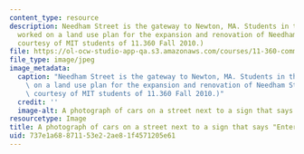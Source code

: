 ```yaml
---
content_type: resource
description: Needham Street is the gateway to Newton, MA. Students in this course
  worked on a land use plan for the expansion and renovation of Needham Street.  (Image
  courtesy of MIT students of 11.360 Fall 2010.)
file: https://ol-ocw-studio-app-qa.s3.amazonaws.com/courses/11-360-community-growth-and-land-use-planning-fall-2010/737e1a68871153e22ae81f4571205e61_11-360f10-th.jpg
file_type: image/jpeg
image_metadata:
  caption: "Needham Street is the gateway to Newton, MA. Students in this course worked\
    \ on a land use plan for the expansion and renovation of Needham Street.\_ (Image\
    \ courtesy of MIT students of 11.360 Fall 2010.)"
  credit: ''
  image-alt: A photograph of cars on a street next to a sign that says "Entering Newton."
resourcetype: Image
title: A photograph of cars on a street next to a sign that says "Entering Newton"
uid: 737e1a68-8711-53e2-2ae8-1f4571205e61
---
```

